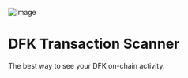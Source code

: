 ![image](https://user-images.githubusercontent.com/90641570/145936695-09d804e4-e05c-44dd-b049-0945b1e131ae.png)
# DFK Transaction Scanner

The best way to see your DFK on-chain activity.
